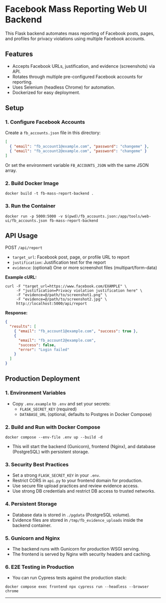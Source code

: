 # Facebook Mass Reporting Web UI Backend

This Flask backend automates mass reporting of Facebook posts, pages, and profiles for privacy violations using multiple Facebook accounts.

## Features

- Accepts Facebook URLs, justification, and evidence (screenshots) via API.
- Rotates through multiple pre-configured Facebook accounts for reporting.
- Uses Selenium (headless Chrome) for automation.
- Dockerized for easy deployment.

## Setup

### 1. Configure Facebook Accounts

Create a `fb_accounts.json` file in this directory:

```json
[
  { "email": "fb_account1@example.com", "password": "changeme" },
  { "email": "fb_account2@example.com", "password": "changeme" }
]
```

Or set the environment variable `FB_ACCOUNTS_JSON` with the same JSON array.

### 2. Build Docker Image

```
docker build -t fb-mass-report-backend .
```

### 3. Run the Container

```
docker run -p 5000:5000 -v $(pwd)/fb_accounts.json:/app/tools/web-ui/fb_accounts.json fb-mass-report-backend
```

## API Usage

POST `/api/report`

- `target_url`: Facebook post, page, or profile URL to report
- `justification`: Justification text for the report
- `evidence`: (optional) One or more screenshot files (multipart/form-data)

**Example cURL:**

```
curl -F "target_url=https://www.facebook.com/EXAMPLE" \
     -F "justification=Privacy violation justification here" \
     -F "evidence=@/path/to/screenshot1.png" \
     -F "evidence=@/path/to/screenshot2.jpg" \
     http://localhost:5000/api/report
```

**Response:**

```json
{
  "results": [
    { "email": "fb_account1@example.com", "success": true },
    {
      "email": "fb_account2@example.com",
      "success": false,
      "error": "Login failed"
    }
  ]
}
```

## Production Deployment

### 1. Environment Variables

- Copy `.env.example` to `.env` and set your secrets:
  - `FLASK_SECRET_KEY` (required)
  - `DATABASE_URL` (optional, defaults to Postgres in Docker Compose)

### 2. Build and Run with Docker Compose

```
docker compose --env-file .env up --build -d
```

- This will start the backend (Gunicorn), frontend (Nginx), and database (PostgreSQL) with persistent storage.

### 3. Security Best Practices

- Set a strong `FLASK_SECRET_KEY` in your `.env`.
- Restrict CORS in `api.py` to your frontend domain for production.
- Use secure file upload practices and review evidence access.
- Use strong DB credentials and restrict DB access to trusted networks.

### 4. Persistent Storage

- Database data is stored in `./pgdata` (PostgreSQL volume).
- Evidence files are stored in `/tmp/fb_evidence_uploads` inside the backend container.

### 5. Gunicorn and Nginx

- The backend runs with Gunicorn for production WSGI serving.
- The frontend is served by Nginx with security headers and caching.

### 6. E2E Testing in Production

- You can run Cypress tests against the production stack:

```
docker compose exec frontend npx cypress run --headless --browser chrome
```

---
